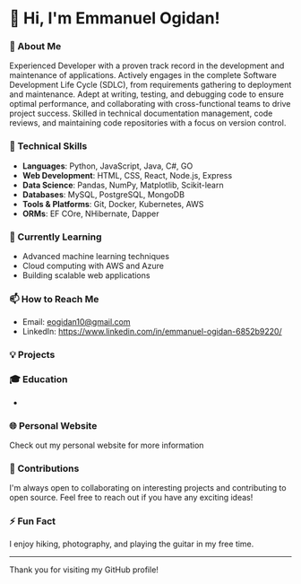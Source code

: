 # 👋 Hi, I'm Emmanuel Ogidan!

### 🚀 About Me
Experienced Developer with a proven track record in the development and maintenance of
 applications. Actively engages in the complete Software Development Life Cycle (SDLC),
 from requirements gathering to deployment and maintenance. Adept at writing, testing, and
 debugging code to ensure optimal performance, and collaborating with cross-functional
 teams to drive project success. Skilled in technical documentation management, code reviews,
 and maintaining code repositories with a focus on version control.

### 💼 Technical Skills
- **Languages**: Python, JavaScript, Java, C#, GO
- **Web Development**: HTML, CSS, React, Node.js, Express
- **Data Science**: Pandas, NumPy, Matplotlib, Scikit-learn
- **Databases**: MySQL, PostgreSQL, MongoDB
- **Tools & Platforms**: Git, Docker, Kubernetes, AWS
- **ORMs**: EF COre, NHibernate, Dapper

### 🌱 Currently Learning
- Advanced machine learning techniques
- Cloud computing with AWS and Azure
- Building scalable web applications

### 📫 How to Reach Me
- Email: eogidan10@gmail.com
- LinkedIn: https://www.linkedin.com/in/emmanuel-ogidan-6852b9220/

### 💡 Projects


### 🎓 Education
- 

### 🌐 Personal Website
Check out my personal website for more information

### 🤝 Contributions
I'm always open to collaborating on interesting projects and contributing to open source. Feel free to reach out if you have any exciting ideas!

### ⚡ Fun Fact
I enjoy hiking, photography, and playing the guitar in my free time.

---

Thank you for visiting my GitHub profile!
